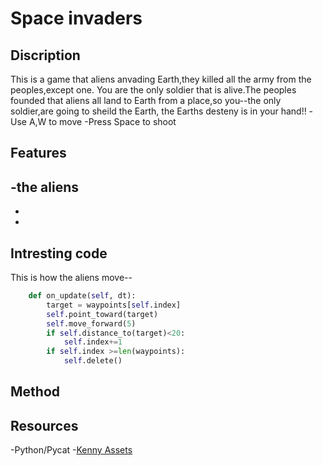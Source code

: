 Space invaders
==============

Discription
-----------
This is a game that aliens anvading Earth,they killed all the army from the peoples,except one.
You are the only soldier that is alive.The peoples founded that aliens all land to Earth from a place,so you--the only soldier,are going to sheild the Earth,
the Earths desteny is in your hand!!
-Use A,W to move
-Press Space to shoot

Features
--------
-the aliens 
-
-
-

Intresting code
---------------
This is how the aliens move--
~~~python
    def on_update(self, dt):
        target = waypoints[self.index]
        self.point_toward(target)
        self.move_forward(5)
        if self.distance_to(target)<20:
            self.index+=1
        if self.index >=len(waypoints):
            self.delete()
~~~

Method
------


Resources
---------
-Python/Pycat
-[Kenny Assets](https://www.kenney.nl/assets)






